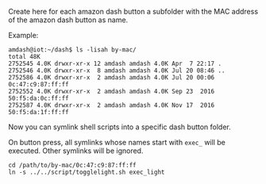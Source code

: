 
Create here for each amazon dash button a subfolder with the MAC address of the amazon dash button as name.

Example:

```
amdash@iot:~/dash$ ls -lisah by-mac/
total 48K
2752545 4.0K drwxr-xr-x 12 amdash amdash 4.0K Apr  7 22:17 .
2752546 4.0K drwxr-xr-x  8 amdash amdash 4.0K Jul 20 08:46 ..
2752586 4.0K drwxr-xr-x  2 amdash amdash 4.0K Jul 20 00:06 0c:47:c9:87:ff:ff
2752552 4.0K drwxr-xr-x  2 amdash amdash 4.0K Sep 23  2016 50:f5:da:0c:ff:ff
2752587 4.0K drwxr-xr-x  2 amdash amdash 4.0K Nov 17  2016 50:f5:da:1f:ff:ff
```

Now you can symlink shell scripts into a specific dash button folder.

On button press, all symlinks whose names start with `exec_` will be executed. Other symlinks will be ignored.

```
cd /path/to/by-mac/0c:47:c9:87:ff:ff
ln -s ../../script/togglelight.sh exec_light
```

